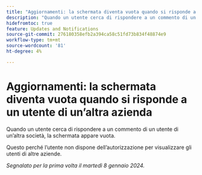 ```yaml
---
title: "Aggiornamenti: la schermata diventa vuota quando si risponde a un utente di un’altra azienda"
description: "Quando un utente cerca di rispondere a un commento di un utente di un’altra azienda, la schermata diventa vuota."
hidefromtoc: true
feature: Updates and Notifications
source-git-commit: 276180358efb2a394ca58c51fd73b834f48874e9
workflow-type: tm+mt
source-wordcount: '81'
ht-degree: 4%

---
```



# Aggiornamenti: la schermata diventa vuota quando si risponde a un utente di un’altra azienda

Quando un utente cerca di rispondere a un commento di un utente di un’altra società, la schermata appare vuota.

Questo perché l’utente non dispone dell’autorizzazione per visualizzare gli utenti di altre aziende.

_Segnalato per la prima volta il martedì 8 gennaio 2024._

